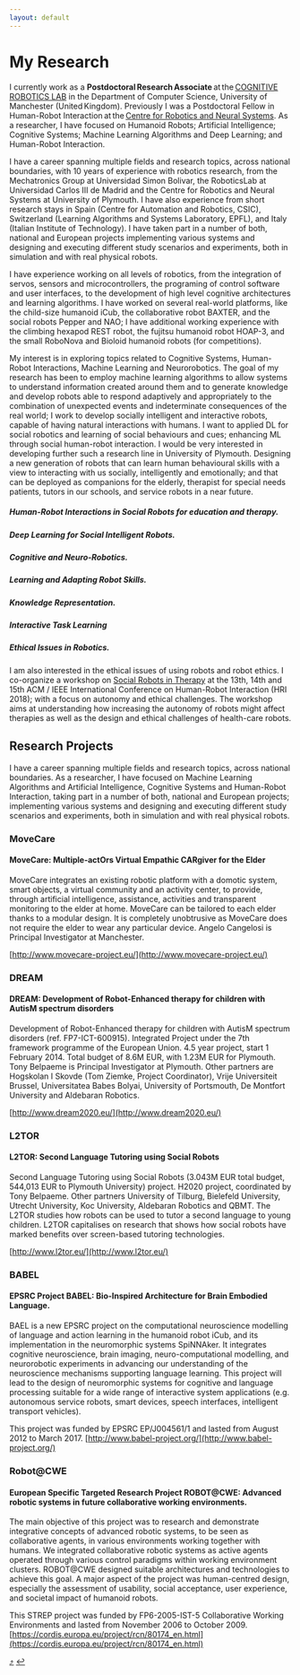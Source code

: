 ```yaml
---
layout: default
---
```


# [](#my-research)My Research

I currently work as a **Postdoctoral Research Associate** at the [COGNITIVE ROBOTICS LAB](https://corolab.github.io/) in the Department of Computer Science, University of Manchester (United Kingdom).
Previously I was a Postdoctoral Fellow in Human-Robot Interaction at the [Centre for Robotics and Neural Systems](https://www.plymouth.ac.uk/research/robotics-neural-systems).
As a researcher, I have focused on Humanoid Robots; Artificial Intelligence; Cognitive Systems; Machine Learning Algorithms and Deep Learning; and Human-Robot Interaction.

I have a career spanning multiple fields and research topics, across national boundaries, with 10 years of experience with robotics research, from the Mechatronics Group at Universidad Simon Bolivar, the RoboticsLab at Universidad Carlos III de Madrid and the Centre for Robotics and Neural Systems at University of Plymouth. I have also experience from short research stays in Spain (Centre for Automation and Robotics, CSIC), Switzerland (Learning Algorithms and Systems Laboratory, EPFL), and Italy (Italian Institute of Technology). I have taken part in a number of both, national and European projects implementing various systems and designing and executing different study scenarios and experiments, both in simulation and with real physical robots.

I have experience working on all levels of robotics, from the integration of servos, sensors and microcontrollers, the programing of control software and user interfaces, to the development of high level cognitive architectures and learning algorithms. I have worked on several real-world platforms, like the child-size humanoid iCub, the collaborative robot BAXTER, and the social robots Pepper and NAO; I have additional working experience with the climbing hexapod REST robot, the fujitsu humanoid robot HOAP-3, and the small RoboNova and Bioloid humanoid robots (for competitions).

My interest is in exploring topics related to Cognitive Systems, Human-Robot Interactions, Machine Learning and Neurorobotics. The goal of my research has been to employ machine learning algorithms to allow systems to understand information created around them and to generate knowledge and develop robots able to respond adaptively and appropriately to the combination of unexpected events and indeterminate consequences of the real world; I work to develop socially intelligent and interactive robots, capable of having natural interactions with humans. I want to applied DL for social robotics and learning of social behaviours and cues; enhancing ML through social human-robot interaction. I would be very interested in developing further such a research line in University of Plymouth. Designing a new generation of robots that can learn human behavioural skills with a view to interacting with us socially, intelligently and emotionally; and that can be deployed as companions for the elderly, therapist for special needs patients, tutors in our schools, and service robots in a near future.

##### Human-Robot Interactions in Social Robots for education and therapy.

##### Deep Learning for Social Intelligent Robots.

##### Cognitive and Neuro-Robotics.

##### Learning and Adapting Robot Skills.

##### Knowledge Representation.


##### Interactive Task Learning


##### Ethical Issues in Robotics.

I am also interested in the ethical issues of using robots and robot ethics.
I co-organize a workshop on [Social Robots in Therapy](https://sites.google.com/view/srec18/home) at the 13th, 14th and 15th ACM / IEEE International Conference on Human-Robot Interaction (HRI 2018);  with a focus on autonomy and ethical challenges. The workshop aims at understanding how increasing the autonomy of robots might affect therapies as well as the design and ethical challenges of health-care robots.


## [](#projects)Research Projects

I have a career spanning multiple fields and research topics, across national boundaries. As a researcher, I have focused on Machine Learning Algorithms and Artificial Intelligence, Cognitive Systems and Human-Robot Interaction, taking part in a number of both, national and European projects; implementing various systems and designing and executing different study scenarios and experiments, both in simulation and with real physical robots.

### [](#movecare)MoveCare

#### MoveCare: Multiple-actOrs Virtual Empathic CARgiver for the Elder

MoveCare integrates an existing robotic platform with a domotic system, smart objects, a virtual community and an activity center, to provide, through artificial intelligence, assistance, activities and transparent monitoring to the elder at home. MoveCare can be tailored to each elder thanks to a modular design. It is completely unobtrusive as MoveCare does not require the elder to wear any particular device. Angelo Cangelosi is Principal Investigator at Manchester.

[http://www.movecare-project.eu/](http://www.movecare-project.eu/)

### [](#dream)DREAM

#### DREAM: Development of Robot-Enhanced therapy for children with AutisM spectrum disorders

Development of Robot-Enhanced therapy for children with AutisM spectrum disorders (ref. FP7-ICT-600915). Integrated Project under the 7th framework programme of the European Union. 4.5 year project, start 1 February 2014. Total budget of 8.6M EUR, with 1.23M EUR for Plymouth. Tony Belpaeme is Principal Investigator at Plymouth. Other partners are Hogskolan I Skovde (Tom Ziemke, Project Coordinator), Vrije Universiteit Brussel, Universitatea Babes Bolyai, University of Portsmouth, De Montfort University and Aldebaran Robotics.

[http://www.dream2020.eu/](http://www.dream2020.eu/)

### [](#l2tor)L2TOR

#### L2TOR: Second Language Tutoring using Social Robots

Second Language Tutoring using Social Robots (3.043M EUR total budget, 544,013 EUR to Plymouth University) project. H2020 project, coordinated by Tony Belpaeme. Other partners University of Tilburg, Bielefeld University, Utrecht University, Koc University, Aldebaran Robotics and QBMT. The L2TOR studies how robots can be used to tutor a second language to young children. L2TOR capitalises on research that shows how social robots have marked benefits over screen-based tutoring technologies.

[http://www.l2tor.eu/](http://www.l2tor.eu/)

### [](#babel)BABEL

#### EPSRC Project BABEL: Bio-Inspired Architecture for Brain Embodied Language​.

BAEL is a new EPSRC project on the computational neuroscience modelling of language and action learning in the humanoid robot iCub, and its implementation in the neuromorphic systems SpiNNAker. It integrates cognitive neuroscience, brain imaging, neuro-computational modelling, and neurorobotic experiments in advancing our understanding of the neuroscience mechanisms supporting language learning.​ ​This project will lead to the design of neuromorphic systems for cognitive and language processing suitable for a wide range of interactive system applications (e.g. autonomous service robots, smart devices, speech interfaces, intelligent transport vehicles).

This project was funded by EPSRC EP/J004561/1 and lasted from August 2012 to March 2017. [http://www.babel-project.org/](http://www.babel-project.org/)

### [](#robotcwe)Robot@CWE

#### European Specific Targeted Research Project ROBOT@CWE: Advanced robotic systems in future collaborative working environments.

The main objective of this project was to research and demonstrate integrative concepts of advanced robotic systems, to be seen as collaborative agents, in various environments working together with humans. We integrated collaborative robotic systems as active agents operated through various control paradigms within working environment clusters. ROBOT@CWE designed suitable architectures and technologies to achieve this goal. A major aspect of the project was human-centred design, especially the assessment of usability, social acceptance, user experience, and societal impact of humanoid robots.

This STREP project was funded by FP6-2005-IST-5 Collaborative Working Environments and lasted from November 2006 to October 2009. [https://cordis.europa.eu/project/rcn/80174_en.html](https://cordis.europa.eu/project/rcn/80174_en.html)


[:arrow_heading_up:](#my-research)
[:leftwards_arrow_with_hook:](javascript:history.back())
